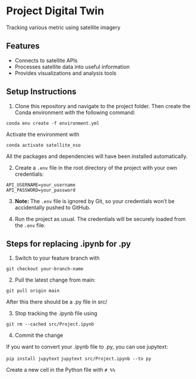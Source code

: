 # Project Digital Twin
Tracking various metric using satellite imagery

## Features

- Connects to satellite APIs
- Processes satellite data into useful information
- Provides visualizations and analysis tools

## Setup Instructions

1. Clone this repository and navigate to the project folder. Then create the Conda environment with the following command:

`conda env create -f environment.yml`

Activate the environment with

`conda activate satellite_nso`

All the packages and dependencies will have been installed automatically.

2. Create a `.env` file in the root directory of the project with your own credentials:

`API_USERNAME=your_username`  
`API_PASSWORD=your_password`


3. **Note:** The `.env` file is ignored by Git, so your credentials won’t be accidentally pushed to GitHub.

4. Run the project as usual. The credentials will be securely loaded from the `.env` file.

## Steps for replacing .ipynb for .py

1. Switch to your feature branch with

`git checkout your-branch-name`

2. Pull the latest change from main:

`git pull origin main`

After this there should be a .py file in src/

3. Stop tracking the .ipynb file using

`git rm --cached src/Project.ipynb`

4. Commit the change

If you want to convert your .ipynb file to .py, you can use jupytext:

`pip install jupytext`
`jupytext src/Project.ipynb --to py`

Create a new cell in the Python file with `# %%`
